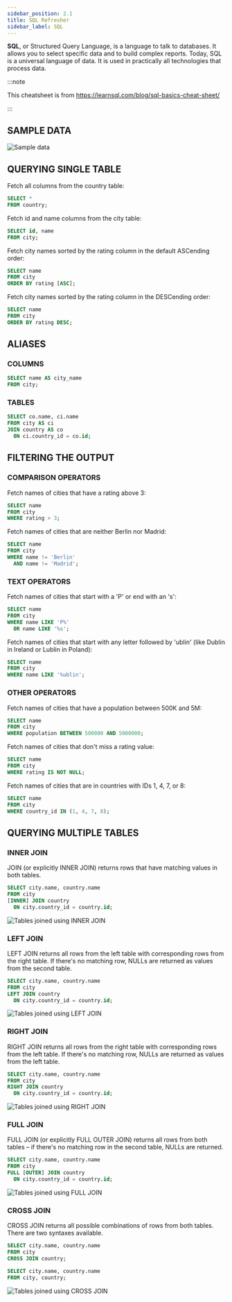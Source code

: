 ```yaml
---
sidebar_position: 2.1
title: SQL Refresher
sidebar_label: SQL
---
```


**SQL**, or Structured Query Language, is a language to talk to databases. It allows you to select specific data and to build complex reports. Today, SQL is a universal language of data. It is used in practically all technologies that process data.


:::note

This cheatsheet is from https://learnsql.com/blog/sql-basics-cheat-sheet/

:::

## SAMPLE DATA

![Sample data](./01-sample-data.png)

## QUERYING SINGLE TABLE

Fetch all columns from the country table:
```sql 
SELECT *
FROM country;
```

Fetch id and name columns from the city table:
```sql
SELECT id, name
FROM city;
```

Fetch city names sorted by the rating column in the default ASCending order:
```sql
SELECT name
FROM city
ORDER BY rating [ASC];
```

Fetch city names sorted by the rating column in the DESCending order:
```sql
SELECT name
FROM city
ORDER BY rating DESC;
```

## ALIASES

### COLUMNS
```sql
SELECT name AS city_name
FROM city;
```
### TABLES
```sql
SELECT co.name, ci.name
FROM city AS ci
JOIN country AS co
  ON ci.country_id = co.id;
```
## FILTERING THE OUTPUT
### COMPARISON OPERATORS

Fetch names of cities that have a rating above 3:
```sql
SELECT name
FROM city
WHERE rating > 3;
```
Fetch names of cities that are neither Berlin nor Madrid:
```sql
SELECT name
FROM city
WHERE name != 'Berlin'
  AND name != 'Madrid';
```

### TEXT OPERATORS

Fetch names of cities that start with a 'P' or end with an 's':
```sql
SELECT name
FROM city
WHERE name LIKE 'P%'
  OR name LIKE '%s';
```
Fetch names of cities that start with any letter followed by 'ublin' (like Dublin in Ireland or Lublin in Poland):
```sql
SELECT name
FROM city
WHERE name LIKE '%ublin';
```
### OTHER OPERATORS

Fetch names of cities that have a population between 500K and 5M:
```sql
SELECT name
FROM city
WHERE population BETWEEN 500000 AND 5000000;
```
Fetch names of cities that don't miss a rating value:
```sql
SELECT name
FROM city
WHERE rating IS NOT NULL;
```
Fetch names of cities that are in countries with IDs 1, 4, 7, or 8:
```sql
SELECT name
FROM city
WHERE country_id IN (1, 4, 7, 8);
```

## QUERYING MULTIPLE TABLES

### INNER JOIN

JOIN (or explicitly INNER JOIN) returns rows that have matching values in both tables.
```sql
SELECT city.name, country.name
FROM city
[INNER] JOIN country
  ON city.country_id = country.id;
```

![Tables joined using INNER JOIN](./02-inner-join.png)
### LEFT JOIN

LEFT JOIN returns all rows from the left table with corresponding rows from the right table. If there's no matching row, NULLs are returned as values from the second table.
```sql
SELECT city.name, country.name
FROM city
LEFT JOIN country
  ON city.country_id = country.id;
```
![Tables joined using LEFT JOIN](./03-left-join.png)

### RIGHT JOIN
RIGHT JOIN returns all rows from the right table with corresponding rows from the left table. If there's no matching row, NULLs are returned as values from the left table.
```sql
SELECT city.name, country.name
FROM city
RIGHT JOIN country
  ON city.country_id = country.id;
```
![Tables joined using RIGHT JOIN](./04-right-join.png)

### FULL JOIN

FULL JOIN (or explicitly FULL OUTER JOIN) returns all rows from both tables – if there's no matching row in the second table, NULLs are returned.
```sql
SELECT city.name, country.name
FROM city
FULL [OUTER] JOIN country
  ON city.country_id = country.id;
```
![Tables joined using FULL JOIN](./05-full-join.png)

### CROSS JOIN

CROSS JOIN returns all possible combinations of rows from both tables. There are two syntaxes available.
```sql
SELECT city.name, country.name
FROM city
CROSS JOIN country;
```
```sql
SELECT city.name, country.name
FROM city, country;
```
![Tables joined using CROSS JOIN](./06-cross-join.png)
